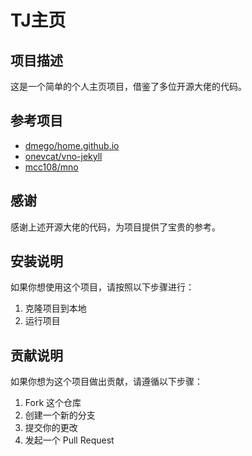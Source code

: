 # TJ主页

## 项目描述
这是一个简单的个人主页项目，借鉴了多位开源大佬的代码。

## 参考项目
- [dmego/home.github.io](https://github.com/dmego/home.github.io)
- [onevcat/vno-jekyll](https://github.com/onevcat/vno-jekyll)
- [mcc108/mno](https://github.com/mcc108/mno)

## 感谢
感谢上述开源大佬的代码，为项目提供了宝贵的参考。

## 安装说明
如果你想使用这个项目，请按照以下步骤进行：
1. 克隆项目到本地
2. 运行项目

## 贡献说明
如果你想为这个项目做出贡献，请遵循以下步骤：
1. Fork 这个仓库
2. 创建一个新的分支
3. 提交你的更改
4. 发起一个 Pull Request
